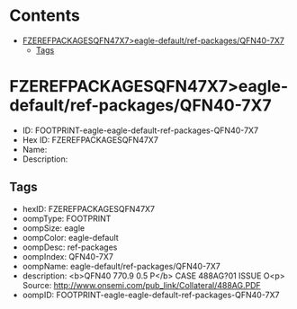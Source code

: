 



Contents
========

* [FZEREFPACKAGESQFN47X7>eagle-default/ref-packages/QFN40-7X7](#fzerefpackagesqfn47x7eagle-defaultref-packagesqfn40-7x7)
	* [Tags](#tags)

# FZEREFPACKAGESQFN47X7>eagle-default/ref-packages/QFN40-7X7

- ID: FOOTPRINT-eagle-eagle-default-ref-packages-QFN40-7X7
- Hex ID: FZEREFPACKAGESQFN47X7
- Name: 
- Description: 

## Tags

- hexID: FZEREFPACKAGESQFN47X7
- oompType: FOOTPRINT
- oompSize: eagle
- oompColor: eagle-default
- oompDesc: ref-packages
- oompIndex: QFN40-7X7
- oompName: eagle-default/ref-packages/QFN40-7X7
- description: &lt;b&gt;QFN40 7*7*0.9 0.5 P&lt;/b&gt; CASE 488AG?01 ISSUE O&lt;p&gt;&#xD;
Source: http://www.onsemi.com/pub_link/Collateral/488AG.PDF
- oompID: FOOTPRINT-eagle-eagle-default-ref-packages-QFN40-7X7
